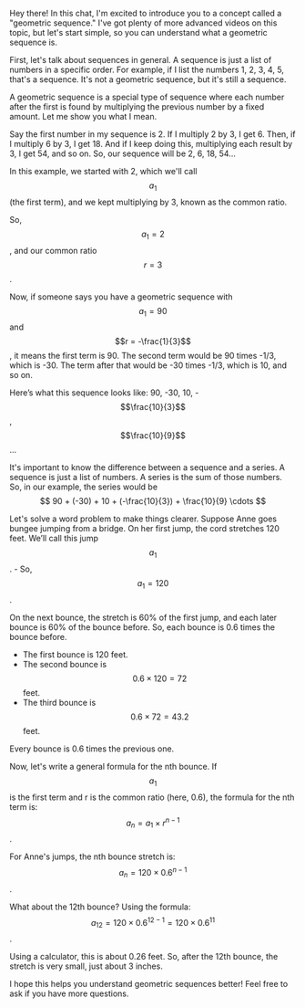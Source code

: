 Hey there! In this chat, I'm excited to introduce you to a concept called a "geometric sequence." I've got plenty of more advanced videos on this topic, but let's start simple, so you can understand what a geometric sequence is.

First, let's talk about sequences in general. A sequence is just a list of numbers in a specific order. For example, if I list the numbers 1, 2, 3, 4, 5, that's a sequence. It's not a geometric sequence, but it's still a sequence.

A geometric sequence is a special type of sequence where each number after the first is found by multiplying the previous number by a fixed amount. Let me show you what I mean. 

Say the first number in my sequence is 2. If I multiply 2 by 3, I get 6. Then, if I multiply 6 by 3, I get 18. And if I keep doing this, multiplying each result by 3, I get 54, and so on. So, our sequence will be 2, 6, 18, 54... 

In this example, we started with 2, which we'll call $$a_1$$ (the first term), and we kept multiplying by 3, known as the common ratio. 

So, $$a_1 = 2$$, and our common ratio $$r = 3$$.

Now, if someone says you have a geometric sequence with $$a_1 = 90$$ and $$r = -\frac{1}{3}$$, it means the first term is 90. The second term would be 90 times -1/3, which is -30. The term after that would be -30 times -1/3, which is 10, and so on. 

Here’s what this sequence looks like: 90, -30, 10, -$$\frac{10}{3}$$, $$\frac{10}{9}$$...

It's important to know the difference between a sequence and a series. A sequence is just a list of numbers. A series is the sum of those numbers. So, in our example, the series would be
$$ 90 + (-30) + 10 + (-\frac{10}{3}) + \frac{10}{9} \cdots $$

Let's solve a word problem to make things clearer. Suppose Anne goes bungee jumping from a bridge. On her first jump, the cord stretches 120 feet. We’ll call this jump $$a_1$$. - So, $$a_1 = 120$$.

On the next bounce, the stretch is 60% of the first jump, and each later bounce is 60% of the bounce before. So, each bounce is 0.6 times the bounce before.

- The first bounce is 120 feet.
- The second bounce is $$0.6 \times 120 = 72$$ feet.
- The third bounce is $$0.6 \times 72 = 43.2$$ feet.

Every bounce is 0.6 times the previous one.

Now, let's write a general formula for the nth bounce. If $$a_1$$ is the first term and r is the common ratio (here, 0.6), the formula for the nth term is:
$$ a_n = a_1 \times r^{n-1} $$.

For Anne's jumps, the nth bounce stretch is:
$$ a_n = 120 \times 0.6^{n-1} $$.

What about the 12th bounce? Using the formula:
$$ a_{12} = 120 \times 0.6^{12-1} = 120 \times 0.6^{11} $$.

Using a calculator, this is about 0.26 feet. So, after the 12th bounce, the stretch is very small, just about 3 inches.

I hope this helps you understand geometric sequences better! Feel free to ask if you have more questions.
